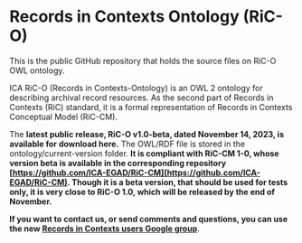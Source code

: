 
# Records in Contexts Ontology (RiC-O)


This is the public GitHub repository that holds the source files on RiC-O OWL ontology.

ICA RiC-O (Records in Contexts-Ontology) is an OWL 2 ontology for describing archival record resources. As the second part of Records in Contexts (RiC) standard, it is a formal representation of Records in Contexts Conceptual Model (RiC-CM).



The **latest public release, RiC-O v1.0-beta, dated November 14, 2023, is available for download here.** The OWL/RDF file is stored in the ontology/current-version folder. **It is compliant with RiC-CM 1-0, whose version beta is available in the corresponding repository [https://github.com/ICA-EGAD/RiC-CM](https://github.com/ICA-EGAD/RiC-CM). Though it is a beta version, that should be used for tests only, it is very close to RiC-O 1.0, which will be released by the end of November.**



**If you want to contact us, or send comments and questions, you can use the new [Records in Contexts users Google group](https://groups.google.com/g/Records_in_Contexts_users)**.
